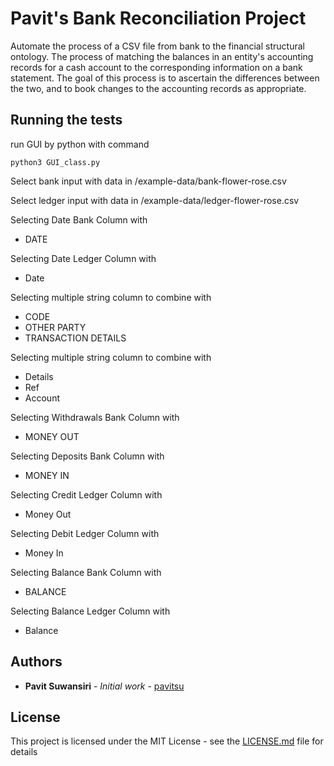 # Pavit's Bank Reconciliation Project 

Automate the process of a CSV file from bank to the financial structural ontology. The process of matching the balances in an entity's accounting records for a cash account to the corresponding information on a bank statement. The goal of this process is to ascertain the differences between the two, and to book changes to the accounting records as appropriate.

## Running the tests

run GUI by python with command

```
python3 GUI_class.py
```

Select bank input with data in /example-data/bank-flower-rose.csv

Select ledger input with data in /example-data/ledger-flower-rose.csv

Selecting Date Bank Column with 

* DATE

Selecting Date Ledger Column with 

* Date

Selecting multiple string column to combine with

* CODE
* OTHER PARTY
* TRANSACTION DETAILS

Selecting multiple string column to combine with 

* Details
* Ref
* Account

Selecting Withdrawals Bank Column with 

* MONEY OUT

Selecting Deposits Bank Column with 

* MONEY IN

Selecting Credit Ledger Column with 

* Money Out

Selecting Debit Ledger Column with 

* Money In

Selecting Balance Bank Column with 

* BALANCE

Selecting Balance Ledger Column with 

* Balance

## Authors

* **Pavit Suwansiri** - *Initial work* - [pavitsu](https://github.com/pavitsu)

## License

This project is licensed under the MIT License - see the [LICENSE.md](LICENSE.md) file for details
